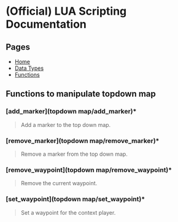 
# (Official) LUA Scripting Documentation

## Pages

- [Home](../../index)
- [Data Types](../data-types)
- [Functions](../functions)

## Functions to manipulate topdown map

### [add_marker](topdown map/add_marker)*

> Add a marker to the top down map.

### [remove_marker](topdown map/remove_marker)*

> Remove a marker from the top down map.

### [remove_waypoint](topdown map/remove_waypoint)*

> Remove the current waypoint.

### [set_waypoint](topdown map/set_waypoint)*

> Set a waypoint for the context player.
